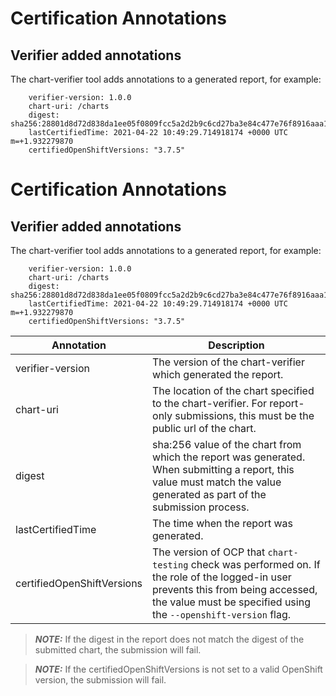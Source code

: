 # Certification Annotations

## Verifier added annotations

The chart-verifier tool adds annotations to a generated report, for example:

```
    verifier-version: 1.0.0
    chart-uri: /charts
    digest: sha256:28801d8d72d838da1ee05f0809fcc5a2d2b9c6cd27ba3e84c477e76f8916aaa1
    lastCertifiedTime: 2021-04-22 10:49:29.714918174 +0000 UTC m=+1.932279870
    certifiedOpenShiftVersions: "3.7.5"
```

# Certification Annotations

## Verifier added annotations

The chart-verifier tool adds annotations to a generated report, for example:

```
    verifier-version: 1.0.0
    chart-uri: /charts
    digest: sha256:28801d8d72d838da1ee05f0809fcc5a2d2b9c6cd27ba3e84c477e76f8916aaa1
    lastCertifiedTime: 2021-04-22 10:49:29.714918174 +0000 UTC m=+1.932279870
    certifiedOpenShiftVersions: "3.7.5"
```

| Annotation | Description
|---|---
| verifier-version  | The version of the chart-verifier which generated the report.
| chart-uri         | The location of the chart specified to the chart-verifier. For report-only submissions, this must be the public url of the chart.
| digest            | sha:256 value of the chart from which the report was generated. When submitting a report, this value must match the value generated as part of the submission process.
| lastCertifiedTime | The time when the report was generated.
| certifiedOpenShiftVersions | The version of OCP that `chart-testing` check was performed on. If the role of the logged-in user prevents this from being accessed, the value must be specified using the `--openshift-version` flag.

> **_NOTE:_** If the digest in the report does not match the digest of the submitted chart, the submission will fail.

> **_NOTE:_** If the certifiedOpenShiftVersions is not set to a valid OpenShift version, the submission will fail.
